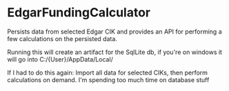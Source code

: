 # EdgarFundingCalculator
Persists data from selected Edgar CIK and provides an API for performing a few calculations on the persisted data.

Running this will create an artifact for the SqlLite db, if you're on windows it will go into C:/{User}/AppData/Local/

If I had to do this again:
	Import all data for selected CIKs, then perform calculations on demand.
	I'm spending too much time on database stuff
